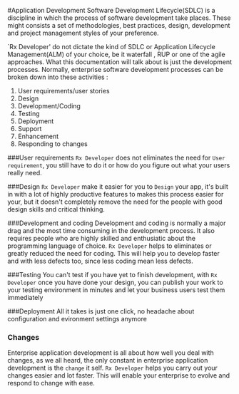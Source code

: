 ﻿#Application Development
Software Development Lifecycle(SDLC) is a discipline in which the process of software development take places. These might consists a set of methodologies, best practices, design, development and project management styles of your preference.

`Rx Developer' do not dictate the kind of SDLC or Application Lifecycle Management(ALM) of your choice, be it waterfall , RUP or one of the agile approaches. What this documentation will talk about is just the development processes. Normally, enterprise software development processes can be broken down into these activities :

1. User requirements/user stories
2. Design
3. Development/Coding
4. Testing 
5. Deployment
6. Support
7. Enhancement
8. Responding to changes

###User requirements
`Rx Developer` does not eliminates the need for `User requirement`, you still have to do it or how do you figure out what your users really need. 

###Design
`Rx Developer` make it easier for you to `Design` your app, it's built in with a lot of highly productive features to makes this process easier for your, but it doesn't completely remove the need for the people with good design skills and critical thinking.

###Development and coding 
Development and coding is normally a major drag and the most time consuming in the development process. It also requires people who are highly skilled and enthusiatic about the programming language of choice. `Rx Developer` helps to eliminates or greatly reduced the need for coding. This will help you to develop faster and with less defects too, since less coding mean less defects.

###Testing
You can't test if you have yet to finish development, with `Rx Developer` once you have done your design, you can publish your work to your testing environment in minutes and let your business users test them immediately

###Deployment
All it takes is just one click, no headache about configuration and evironment settings anymore

### Changes
Enterprise application development is all about how well you deal with changes, as we all heard, the only constant in enterprise application development is the `change` it self. `Rx Developer` helps you carry out your changes easier and lot faster. This will enable your enterprise to evolve and respond to change with ease.

